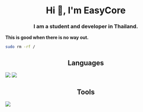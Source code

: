 <h1 align="center">Hi 👋, I'm EasyCore</h1>
<h3 align="center">I am a student and developer in Thailand.</h3>

**This is good when there is no way out.**
```bash
sudo rm -rf /
```
<p align="center">
  <h2 align="center">Languages</h2>
  <a align="center" href="https://isocpp.org/" target="_blank"><img src="https://img.shields.io/badge/C%2B%2B-00599C?style=for-the-badge&logo=c%2B%2B&logoColor=white"></a>
  <a href="https://www.python.org/"><img src="https://img.shields.io/badge/Python-3e809c?style=for-the-badge&logo=python&logoColor=white"></a>
  <h2 align="center">Tools</h2>
  <a href="https://cmake.org/" target="_blank"><img src="https://img.shields.io/badge/CMake-e22f1e?style=for-the-badge&logoColor=white"></a>
</p>
